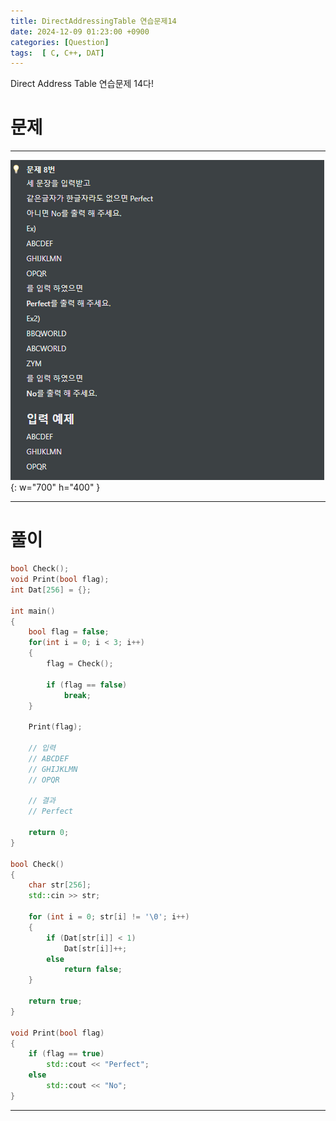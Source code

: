 ```yaml
---
title: DirectAddressingTable 연습문제14
date: 2024-12-09 01:23:00 +0900
categories: [Question]  
tags:  [ C, C++, DAT]
---
```


Direct Address Table 연습문제 14다!

# 문제   
---------------------------------------

![Desktop View](/assets/img/Dat18.png){: w="700" h="400" }

---------------------------------------

# 풀이

```c++
bool Check();
void Print(bool flag);
int Dat[256] = {};

int main()
{
    bool flag = false;
    for(int i = 0; i < 3; i++)
    {
        flag = Check();
        
        if (flag == false)
            break;
    }
    
    Print(flag);
    
    // 입력
    // ABCDEF
    // GHIJKLMN
    // OPQR

    // 결과
    // Perfect

    return 0;
}

bool Check()
{
    char str[256];
    std::cin >> str;
    
    for (int i = 0; str[i] != '\0'; i++)
    {
        if (Dat[str[i]] < 1)
            Dat[str[i]]++;
        else
            return false;
    }
    
    return true;
}

void Print(bool flag)
{
    if (flag == true)
        std::cout << "Perfect";
    else
        std::cout << "No";
}
```
---------------------------------------


